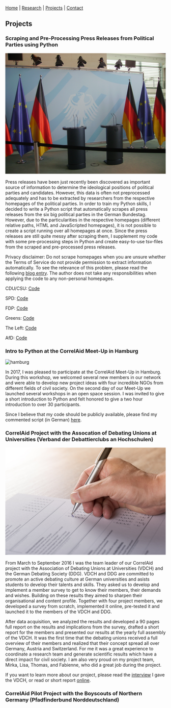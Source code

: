 [Home](https://kostagav.github.io/) | [Research](https://kostagav.github.io/research) | [Projects](https://kostagav.github.io/projects) | [Contact](https://kostagav.github.io/contact)

## Projects

### Scraping and Pre-Processing Press Releases from Political Parties using Python

![press releases](berlin-eu-european-union-federal-chancellery.jpg)

Press releases have been just recently been discovered as important source of information to determine the ideological positions of political parties and candidates. However, this data is often not preprocessed adequately and has to be extracted by researchers from the respective homepages of the political parties. In order to train my Python skills, I decided to write a Python script that automatically scrapes all press releases from the six big political parties in the German Bundestag. However, due to the particularities in the respective homepages (different relative paths, HTML and JavaScripted homepages), it is not possible to create a script running over all homepages at once. Since the press releases are still quite messy after scraping them, I supplement my code with some pre-processing steps in Python and create easy-to-use tsv-files from the scraped and pre-processed press releases.

Privacy disclaimer: Do not scrape homepages when you are unsure whether the Terms of Service do not provide permission to extract information automatically. To see the relevance of this problem, please read the following [blog entry](https://benbernardblog.com/web-scraping-and-crawling-are-perfectly-legal-right/). The author does not take any responsibilities when applying the code to any non-personal homepages.

CDU/CSU: [Code](https://github.com/KostaGav/KostaGav.github.io/tree/master/resources/cdu)

SPD: [Code](https://github.com/KostaGav/KostaGav.github.io/tree/master/resources/spd)

FDP: [Code](https://github.com/KostaGav/KostaGav.github.io/tree/master/resources/fdp)

Greens: [Code](https://github.com/KostaGav/KostaGav.github.io/tree/master/resources/greens)

The Left: [Code](https://github.com/KostaGav/KostaGav.github.io/tree/master/resources/left)

AfD: [Code](https://github.com/KostaGav/KostaGav.github.io/tree/master/resources/afd)

### Intro to Python at the CorrelAid Meet-Up in Hamburg

![hamburg](pexels-photo-167676.jpeg)

In 2017, I was pleased to participate at the CorrelAid Meet-Up in Hamburg. During this workshop, we welcomed several new members in our network and were able to develop new project ideas with four incredible NGOs from different fields of civil society. On the second day of our Meet-Up we launched several workshops in an open space session. I was invited to give a short introduction to Python and felt honored to give a two hour introduction to over 30 participants.

Since I believe that my code should be publicly available, please find my commented script (in German) [here](https://github.com/KostaGav/KostaGav.github.io/blob/master/resources/Python%20Skript%20Meet%20Up%20CorrelAid.ipynb). 

### CorrelAid Project with the Assocation of Debating Unions at Universities (Verband der Debattierclubs an Hochschulen)

![survey](survey-opinion-research-voting-fill-159353.jpeg)

From March to September 2016 I was the team leader of our CorrelAid project with the Association of Debating Unions at Universities (VDCH) and the German Debating Society (DDG). VDCH and DDG are committed to promote an active debating culture at German universities and asists students to develop their talents and skills. They asked us to develop and implement a member survey to get to know their members, their demands and wishes. Building on these results they aimed to sharpen their organisational and content profile. Together with four project members, we developed a survey from scratch, implemented it online, pre-tested it and launched it to the members of the VDCH and DDG. 

After data acquisition, we analyzed the results and developed a 90 pages full report on the results and implications from the survey, drafted a short report for the members and presented our results at the yearly full assembly of the VDCH. It was the first time that the debating unions received a full overview of their members and realized that their concept spread all over Germany, Austria and Switzerland. For me it was a great experience to coordinate a research team and generate scientific results which have a direct impact for civil society. I am also very proud on my project team, Mirka, Lisa, Thomas, and Fabienne, who did a great job during the project.

If you want to learn more about our project, please read the [interview](http://www.achteminute.de/20161012/der-gemeinnuetzige-aspekt-macht-viel-aus-konstantin-gavras-von-correlaid-im-interview/) I gave the VDCH, or read or short report [online](http://www.achteminute.de/wp-content/uploads/2016/10/DDG-VDCH-Debattierumfrage-2016-Kurzfassung.pdf).

### CorrelAid Pilot Project with the Boyscouts of Northern Germany (Pfadfinderbund Norddeutschland)
